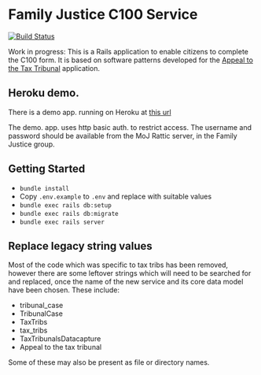 # Family Justice C100 Service

[![Build
Status](https://travis-ci.org/ministryofjustice/c100-application.svg?branch=master)](https://travis-ci.org/ministryofjustice/c100-application)

Work in progress: This is a Rails application to enable citizens
to complete the C100 form. It is based on software patterns developed for the
[Appeal to the Tax Tribunal][taxtribs] application.

## Heroku demo.

There is a demo app. running on Heroku at [this url][heroku-demo]

The demo. app. uses http basic auth. to restrict access. The username and
password should be available from the MoJ Rattic server, in the Family Justice group.

## Getting Started

* `bundle install`
* Copy `.env.example` to `.env` and replace with suitable values
* `bundle exec rails db:setup`
* `bundle exec rails db:migrate`
* `bundle exec rails server`

## Replace legacy string values

Most of the code which was specific to tax tribs has been
removed, however there are some leftover strings which will
need to be searched for and replaced, once the name of the new
service and its core data model have been chosen. These include:

* tribunal_case
* TribunalCase
* TaxTribs
* tax_tribs
* TaxTribunalsDatacapture
* Appeal to the tax tribunal

Some of these may also be present as file or directory names.

[taxtribs]: https://github.com/ministryofjustice/tax-tribunals-datacapture
[heroku-demo]: https://c100-demo.herokuapp.com
